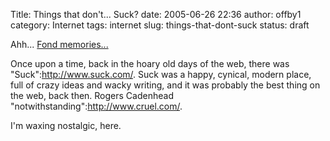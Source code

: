 Title: Things that don't... Suck?
date: 2005-06-26 22:36
author: offby1
category: Internet
tags: internet
slug: things-that-dont-suck
status: draft

Ahh\... [Fond memories\...](http://www.keepgoing.org/issue20_giant/the_big_fish.html)

Once upon a time, back in the hoary old days of the web, there was "Suck":http://www.suck.com/. Suck was a happy, cynical, modern place, full of crazy ideas and wacky writing, and it was probably the best thing on the web, back then. Rogers Cadenhead "notwithstanding":http://www.cruel.com/.

I'm waxing nostalgic, here.
